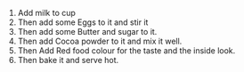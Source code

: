 1. Add milk to cup
2. Then add some Eggs to it and stir it
3. Then add some Butter and sugar to it.
4. Then add Cocoa powder to it and mix it well.
5. Then Add Red food colour for the taste and the inside look.
6. Then bake it and serve hot.
